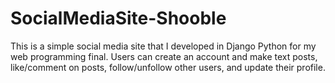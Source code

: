 # SocialMediaSite-Shooble
This is a simple social media site that I developed in Django Python for my web programming final. Users can create an account and make text posts, like/comment on posts, follow/unfollow other users, and update their profile.
